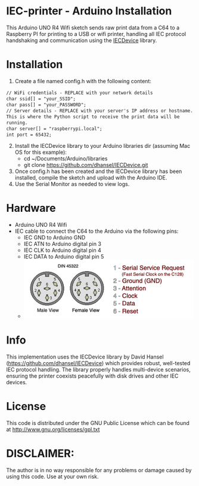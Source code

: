 # IEC-printer - Arduino Installation

This Arduino UNO R4 Wifi sketch sends raw print data from a C64 to a Raspberry PI for printing to a USB or wifi printer, handling all IEC protocol handshaking and communication using the  [IECDevice](https://github.com/dhansel/IECDevice) library.

# Installation
1. Create a file named config.h with the following content:
```
// WiFi credentials - REPLACE with your network details
char ssid[] = "your_SSID";
char pass[] = "your_PASSWORD";
// Server details - REPLACE with your server's IP address or hostname. This is where the Python script to receive the print data will be running.
char server[] = "raspberrypi.local";
int port = 65432;
```
2. Install the IECDevice library to your Arduino libraries dir (assuming Mac OS for this example):
    * cd ~/Documents/Arduino/libraries
    * git clone https://github.com/dhansel/IECDevice.git
3. Once config.h has been created and the IECDevice library has been installed, compile the sketch and upload with the Arduino IDE.
4. Use the Serial Monitor as needed to view logs.

# Hardware
 * Arduino UNO R4 Wifi
 * IEC cable to connect the C64 to the Arduino via the following pins:
    - IEC GND to Arduino GND
    - IEC ATN to Arduino digital pin 3
    - IEC CLK to Arduino digital pin 4
    - IEC DATA to Arduino digital pin 5
    - ![IEC Pins](../examples/iec_pins.png)

# Info
This implementation uses the IECDevice library by David Hansel (https://github.com/dhansel/IECDevice) which provides robust, well-tested IEC protocol handling. The library properly handles multi-device scenarios, ensuring the printer coexists peacefully with disk drives and other IEC devices.

# License
This code is distributed under the GNU Public License
which can be found at http://www.gnu.org/licenses/gpl.txt

# DISCLAIMER:
The author is in no way responsible for any problems or damage caused by using this code. Use at your own risk.